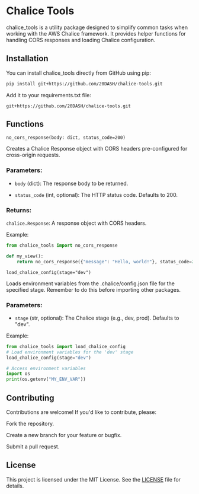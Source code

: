 # Chalice Tools
chalice_tools is a utility package designed to simplify common tasks when working with the AWS Chalice framework. It provides helper functions for handling CORS responses and loading Chalice configuration.

## Installation
You can install chalice_tools directly from GitHub using pip:

```bash
pip install git+https://github.com/20DASH/chalice-tools.git
```
Add it to your requirements.txt file:
    
    git+https://github.com/20DASH/chalice-tools.git

## Functions

`no_cors_response(body: dict, status_code=200)`

Creates a Chalice Response object with CORS headers pre-configured for cross-origin requests.

### Parameters:
- `body` (dict): The response body to be returned.

- `status_code` (int, optional): The HTTP status code. Defaults to 200.

### Returns:

`chalice.Response`: A response object with CORS headers.

Example:

```python
from chalice_tools import no_cors_response

def my_view():
    return no_cors_response({"message": "Hello, world!"}, status_code=200)
```
`load_chalice_config(stage="dev")`

Loads environment variables from the .chalice/config.json file for the specified stage. Remember to do this before importing other packages.

### Parameters:
- `stage` (str, optional): The Chalice stage (e.g., dev, prod). Defaults to "dev".

Example:
```python
from chalice_tools import load_chalice_config
# Load environment variables for the 'dev' stage
load_chalice_config(stage="dev")

# Access environment variables
import os
print(os.getenv("MY_ENV_VAR"))
```

## Contributing
Contributions are welcome! If you'd like to contribute, please:

Fork the repository.

Create a new branch for your feature or bugfix.

Submit a pull request.

## License
This project is licensed under the MIT License. See the [LICENSE](LICENSE) file for details.
